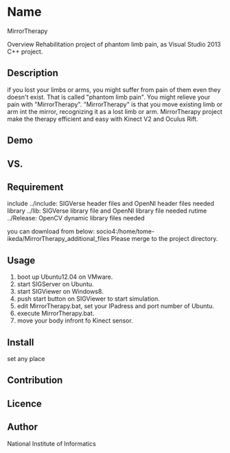 Name
====
MirrorTherapy

Overview
 Rehabilitation project of phantom limb pain, as Visual Studio 2013 C++ project.

## Description
 if you lost your limbs or arms, you might suffer from pain of them even they doesn't exist. 
 That is called "phantom limb pain". You might relieve your pain with "MirrorTherapy". 
 "MirrorTherapy" is that you move existing limb or arm int the  mirror, recognizing it as a lost limb or arm. 
 MirrorTherapy project make the therapy efficient and easy with Kinect V2 and Oculus Rift. 

## Demo

## VS. 

## Requirement
 include 
 ../include: SIGVerse header files and OpenNI header files needed
 library
 ../lib: SIGVerse library file and OpenNI library file needed
 rutime
 ../Release: OpenCV dynamic library files needed

 you can download from below:
 socio4:/home/tome-ikeda/MirrorTherapy_additional_files
 Please merge to the project directory.

## Usage
 1. boot up Ubuntu12.04 on VMware.
 2. start SIGServer on Ubuntu.
 3. start SIGViewer on Windows8.
 4. push start button on SIGViewer to start simulation.
 5. edit MirrorTherapy.bat, set your IPadress and port number of Ubuntu.
 6. execute MirrorTherapy.bat.
 7. move your body infront fo Kinect sensor.

## Install
 set any place

## Contribution

## Licence

## Author
 National Institute of Informatics